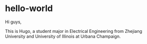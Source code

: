 # hello-world
Hi guys,

This is Hugo, a student major in Electrical Engineering from Zhejiang University and University of Illinois at Urbana Champaign.

